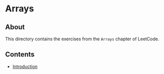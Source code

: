 # Arrays
## About
This directory contains the exercises from the `Arrays` chapter of LeetCode.

## Contents
* [Introduction](introduction)
